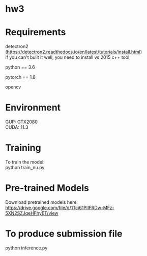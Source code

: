 # hw3

# Requirements
detectron2   
(https://detectron2.readthedocs.io/en/latest/tutorials/install.html)  
if you can't bulit it well, you need to install vs 2015 c++ tool   
  
python == 3.6  

pytorch == 1.8  

opencv 

# Environment
GUP: GTX2080  
CUDA: 11.3

# Training  
To train the model:  
python train_nu.py

# Pre-trained Models
Download pretrained models here:
https://drive.google.com/file/d/1Tci61PIIFRDw-MFz-5XN2SZJqeHFhyET/view

# To produce submission file

python inference.py
